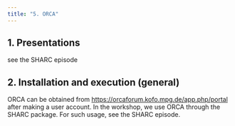 ```yaml
---
title: "5. ORCA"
---
```


## 1. Presentations

see the SHARC episode

## 2. Installation and execution (general)

ORCA can be obtained from https://orcaforum.kofo.mpg.de/app.php/portal after making a user account.
In the workshop, we use ORCA through the SHARC package.
For such usage, see the SHARC episode.
